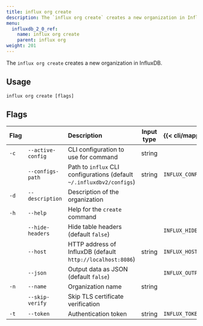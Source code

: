 ```yaml
---
title: influx org create
description: The `influx org create` creates a new organization in InfluxDB.
menu:
  influxdb_2_0_ref:
    name: influx org create
    parent: influx org
weight: 201
---
```


The `influx org create` creates a new organization in InfluxDB.

## Usage
```
influx org create [flags]
```

## Flags
| Flag |                   | Description                                                           | Input type  | {{< cli/mapped >}}    |
|:---- |:---               |:-----------                                                           |:----------: |:------------------    |
| `-c` | `--active-config` | CLI configuration to use for command                                  | string      |                       |
|      | `--configs-path`  | Path to `influx` CLI configurations (default `~/.influxdbv2/configs`) | string      |`INFLUX_CONFIGS_PATH`  |
| `-d` | `--description`   | Description of the organization                                       |             |                       |
| `-h` | `--help`          | Help for the `create` command                                         |             |                       |
|      | `--hide-headers`  | Hide table headers (default `false`)                                  |             | `INFLUX_HIDE_HEADERS` |
|      | `--host`          | HTTP address of InfluxDB (default `http://localhost:8086`)            | string      | `INFLUX_HOST`         |
|      | `--json`          | Output data as JSON (default `false`)                                 |             | `INFLUX_OUTPUT_JSON`  |
| `-n` | `--name`          | Organization name                                                     | string      |                       |
|      | `--skip-verify`   | Skip TLS certificate verification                                     |             |                       |
| `-t` | `--token`         | Authentication token                                                  | string      | `INFLUX_TOKEN`        |
